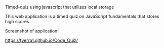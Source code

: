 Timed-quiz using javascript that utilizes local storage

This web application is a timed quiz on JavaScript fundamentals that stores high scores

Screenshot of application:


https://fyerra1.github.io/Code_Quiz/